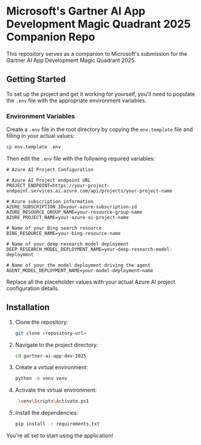 # Microsoft's Gartner AI App Development Magic Quadrant 2025 Companion Repo

This repository serves as a companion to Microsoft's submission for the Gartner AI App Development Magic Quadrant 2025.

## Getting Started

To set up the project and get it working for yourself, you'll need to populate the `.env` file with the appropriate environment variables.

### Environment Variables

Create a `.env` file in the root directory by copying the `env.template` file and filling in your actual values:

```bash
cp env.template .env
```

Then edit the `.env` file with the following required variables:

```plaintext
# Azure AI Project Configuration

# Azure AI Project endpoint URL
PROJECT_ENDPOINT=https://your-project-endpoint.services.ai.azure.com/api/projects/your-project-name

# Azure subscription information
AZURE_SUBSCRIPTION_ID=your-azure-subscription-id
AZURE_RESOURCE_GROUP_NAME=your-resource-group-name
AZURE_PROJECT_NAME=your-azure-ai-project-name

# Name of your Bing search resource
BING_RESOURCE_NAME=your-bing-resource-name

# Name of your deep research model deployment
DEEP_RESEARCH_MODEL_DEPLOYMENT_NAME=your-deep-research-model-deployment

# Name of your the model deployment driving the agent
AGENT_MODEL_DEPLOYMENT_NAME=your-model-deployment-name
```

Replace all the placeholder values with your actual Azure AI project configuration details.

## Installation

1. Clone the repository:

    ```sh
    git clone <repository-url>
    ```

2. Navigate to the project directory:

    ```sh
    cd gartner-ai-app-dev-2025
    ```

3. Create a virtual environment:

    ```sh
    python -m venv venv
    ```

4. Activate the virtual environment:

    ```sh
    .\venv\Scripts\Activate.ps1
    ```

5. Install the dependencies:

    ```sh
    pip install -r requirements.txt
    ```

You're all set to start using the application!

